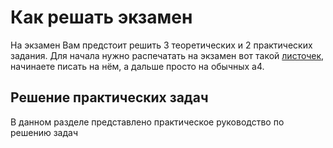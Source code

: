 # Как решать экзамен

На экзамен Вам предстоит решить 3 теоретических и 2 практических задания. Для начала нужно распечатать на экзамен вот такой [листочек](),
начинаете писать на нём, а дальше просто на обычных а4. 

## Решение практических задач

В данном разделе представлено практическое руководство по решению задач
